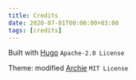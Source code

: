 ```yaml
---
title: Credits
date: 2020-07-01T00:00:00+03:00
tags: [credits]
---
```


Built with [Hugo](https://gohugo.io/) `Apache-2.0 License`

Theme: modified [Archie](https://github.com/athul/archie) `MIT License`

